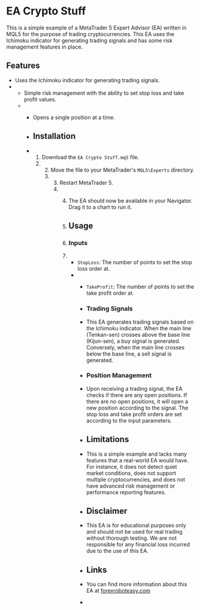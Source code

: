 # EA Crypto Stuff 

This is a simple example of a MetaTrader 5 Expert Advisor (EA) written in MQL5 for the purpose of trading cryptocurrencies. This EA uses the Ichimoku indicator for generating trading signals and has some risk management features in place.

## Features

- Uses the Ichimoku indicator for generating trading signals.
- - Simple risk management with the ability to set stop loss and take profit values.
  - - Opens a single position at a time.
   
    - ## Installation
   
    - 1. Download the `EA Crypto Stuff.mq5` file.
      2. 2. Move the file to your MetaTrader's `MQL5\Experts` directory.
         3. 3. Restart MetaTrader 5.
            4. 4. The EA should now be available in your Navigator. Drag it to a chart to run it.
              
               5. ## Usage
              
               6. ### Inputs
              
               7. - `StopLoss`: The number of points to set the stop loss order at.
                  - - `TakeProfit`: The number of points to set the take profit order at.
                   
                    - ### Trading Signals
                   
                    - This EA generates trading signals based on the Ichimoku indicator. When the main line (Tenkan-sen) crosses above the base line (Kijun-sen), a buy signal is generated. Conversely, when the main line crosses below the base line, a sell signal is generated.
                   
                    - ### Position Management
                   
                    - Upon receiving a trading signal, the EA checks if there are any open positions. If there are no open positions, it will open a new position according to the signal. The stop loss and take profit orders are set according to the input parameters.
                   
                    - ## Limitations
                   
                    - This is a simple example and lacks many features that a real-world EA would have. For instance, it does not detect quiet market conditions, does not support multiple cryptocurrencies, and does not have advanced risk management or performance reporting features.
                   
                    - ## Disclaimer
                   
                    - This EA is for educational purposes only and should not be used for real trading without thorough testing. We are not responsible for any financial loss incurred due to the use of this EA.
                   
                    - ## Links
                   
                    - You can find more information about this EA at [forexroboteasy.com](https://forexroboteasy.com/forex-robot-review/ea-crypto-stuff-mt5-review-optimized-for-quiet-crypto-market/)
                    - 
